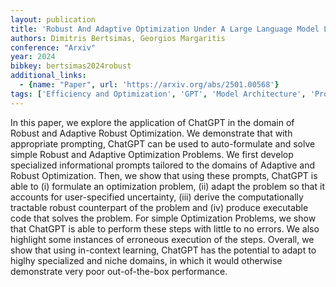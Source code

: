 ```yaml
---
layout: publication
title: 'Robust And Adaptive Optimization Under A Large Language Model Lens'
authors: Dimitris Bertsimas, Georgios Margaritis
conference: "Arxiv"
year: 2024
bibkey: bertsimas2024robust
additional_links:
  - {name: "Paper", url: 'https://arxiv.org/abs/2501.00568'}
tags: ['Efficiency and Optimization', 'GPT', 'Model Architecture', 'Prompting', 'In-Context Learning']
---
```

In this paper, we explore the application of ChatGPT in the domain of Robust
and Adaptive Robust Optimization. We demonstrate that with appropriate
prompting, ChatGPT can be used to auto-formulate and solve simple Robust and
Adaptive Optimization Problems. We first develop specialized informational
prompts tailored to the domains of Adaptive and Robust Optimization. Then, we
show that using these prompts, ChatGPT is able to (i) formulate an optimization
problem, (ii) adapt the problem so that it accounts for user-specified
uncertainty, (iii) derive the computationally tractable robust counterpart of
the problem and (iv) produce executable code that solves the problem. For
simple Optimization Problems, we show that ChatGPT is able to perform these
steps with little to no errors. We also highlight some instances of erroneous
execution of the steps. Overall, we show that using in-context learning,
ChatGPT has the potential to adapt to higlhy specialized and niche domains, in
which it would otherwise demonstrate very poor out-of-the-box performance.
